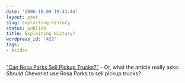 ```yaml
---
date: '2006-10-09 19:43:44'
layout: post
slug: exploiting-history
status: publish
title: Exploiting History?
wordpress_id: '422'
tags:
- Asides
---
```


["Can Rosa Parks Sell Pickup Trucks?"](http://www.slate.com/id/2151143) - Or, what the article really asks: _Should_ Chevorlet use Rosa Parks to sell pickup trucks?
